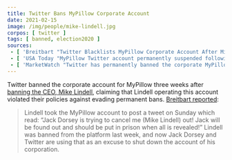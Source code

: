 ```yaml
---
title: Twitter Bans MyPillow Corporate Account
date: 2021-02-15
image: /img/people/mike-lindell.jpg
corpos: [ twitter ]
tags: [ banned, election2020 ]
sources:
 - [ 'Breitbart "Twitter Blacklists MyPillow Corporate Account After Mike Lindell Tweet" by Lucas Nolan (2 Feb 2021)', 'https://archive.is/ks6Hf' ]
 - [ 'USA Today "MyPillow Twitter account permanently suspended following Trump ally CEO Mike Lindell''s ban from platform" by Kelly Tyko (1 Feb 2021)', 'https://archive.is/PGavP' ]
 - [ 'MarketWatch "Twitter has permanently banned the corporate MyPillow account after founder Mike Lindell posted from it" by Nicole Lyn Pesce (2 Feb 2021)', 'https://archive.is/dsXkt' ]
---
```


Twitter banned the corporate account for MyPillow three weeks after [banning
the CEO, Mike Lindell](/events/twitter-bans-mike-lindell/), claiming that
Lindell operating this account violated their policies against evading
permanent bans. [Breitbart
reported](https://archive.is/ks6Hf#selection-625.149-629.134):

> Lindell took the MyPillow account to post a tweet on Sunday which read: “Jack
> Dorsey is trying to cancel me (Mike Lindell) out! Jack will be found out and
> should be put in prison when all is revealed!” Lindell was banned from the
> platform last week, and now Jack Dorsey and Twitter are using that as an
> excuse to shut down the account of his corporation.
